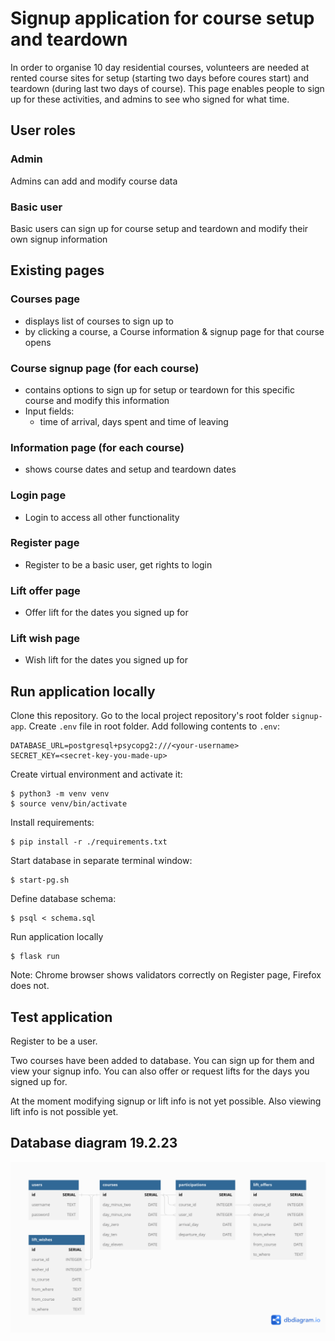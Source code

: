 # Signup application for course setup and teardown

In order to organise 10 day residential courses, volunteers are needed at rented course sites for setup (starting two days before coures start) and teardown (during last two days of course). This page enables people to sign up for these activities, and admins to see who signed for what time.

## User roles

### Admin
Admins can add and modify course data
### Basic user
Basic users can sign up for course setup and teardown and modify their own signup information

## Existing pages

### Courses page

- displays list of courses to sign up to
- by clicking a course, a Course information & signup page for that course opens

### Course signup page (for each course)
- contains options to sign up for setup or teardown for this specific course and modify this information
- Input fields:
    - time of arrival, days spent and time of leaving

### Information page (for each course)
- shows course dates and setup and teardown dates

### Login page
- Login to access all other functionality

### Register page
- Register to be a basic user, get rights to login

### Lift offer page
- Offer lift for the dates you signed up for

### Lift wish page
- Wish lift for the dates you signed up for


## Run application locally

Clone this repository. Go to the local project repository's root folder `signup-app`. Create `.env` file in root folder. Add following contents to `.env`:


    DATABASE_URL=postgresql+psycopg2:///<your-username>
    SECRET_KEY=<secret-key-you-made-up>

Create virtual environment and activate it:

    $ python3 -m venv venv
    $ source venv/bin/activate

Install requirements:

    $ pip install -r ./requirements.txt

Start database in separate terminal window:

    $ start-pg.sh

Define database schema:

    $ psql < schema.sql

Run application locally

    $ flask run

Note: Chrome browser shows validators correctly on Register page, Firefox does not.

## Test application

Register to be a user.

Two courses have been added to database. You can sign up for them and view your signup info. You can also offer or request lifts for the days you signed up for.

At the moment modifying signup or lift info is not yet possible. Also viewing lift info is not possible yet.


## Database diagram 19.2.23

![dd-diagram-preliminary](images/dbdiagram_190223.png)
